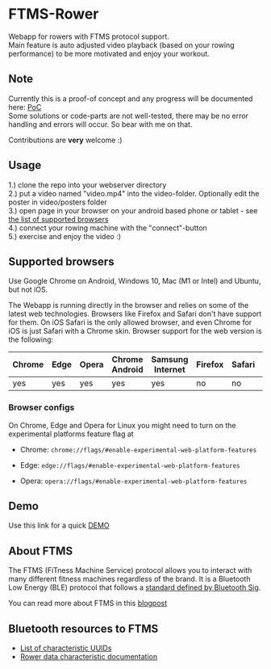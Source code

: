 # FTMS-Rower

Webapp for rowers with FTMS protocol support.  
Main feature is auto adjusted video playback (based on your rowing performance) to be more motivated and enjoy your workout.


## Note

Currently this is a proof-of concept and any progress will be documented here: [PoC](https://git.kmpr.at/kamp/FTMS-Rower/src/branch/main/docs/PoC.md)  
Some solutions or code-parts are not well-tested, there may be no error handling and errors will occur. So bear with me on that.

Contributions are **very** welcome :)


## Usage
1.) clone the repo into your webserver directory  
2.) put a video named "video.mp4" into the video-folder. Optionally edit the poster in video/posters folder  
3.) open page in your browser on your android based phone or tablet - see [the list of supported browsers](#supported-browsers)  
4.) connect your rowing machine with the "connect"-button  
5.) exercise and enjoy the video :)  


## Supported browsers
Use Google Chrome on Android, Windows 10, Mac (M1 or Intel) and Ubuntu, but not iOS.

The Webapp is running directly in the browser and relies on some of the latest web technologies. Browsers like Firefox and Safari don't have support for them. On iOS Safari is the only allowed browser, and even Chrome for iOS is just Safari with a Chrome skin. Browser support for the web version is the following:

| Chrome | Edge | Opera | Chrome Android | Samsung Internet | Firefox | Safari | Safari iOS | Chrome iOS |
|--------|------|-------|----------------|------------------|---------|--------|------------|------------|
| yes    | yes  | yes   | yes            | yes              | no      | no     | no         | no         |


### Browser configs
On Chrome, Edge and Opera for Linux you might need to turn on the experimental platforms feature flag at

- Chrome: `chrome://flags/#enable-experimental-web-platform-features`

- Edge: `edge://flags/#enable-experimental-web-platform-features`

- Opera: `opera://flags/#enable-experimental-web-platform-features`


## Demo
Use this link for a quick [DEMO](https://www.kmpr.at/ftms/index.html)


## About FTMS
The FTMS (FiTness Machine Service) protocol allows you to interact with many different fitness machines
regardless of the brand. 
It is a Bluetooth Low Energy (BLE) protocol that follows a [standard defined by Bluetooth Sig](https://www.bluetooth.com/specifications/specs/fitness-machine-service-1-0/).

You can read more about FTMS in this [blogpost](https://medium.com/decathlondigital/take-control-of-your-fitness-machines-6588439aeeda)


## Bluetooth resources to FTMS
- [List of characteristic UUIDs](https://bitbucket.org/bluetooth-SIG/public/src/main/assigned_numbers/uuids/characteristic_uuids.yaml)
- [Rower data characteristic documentation](https://bitbucket.org/bluetooth-SIG/public/src/main/gss/org.bluetooth.characteristic.rower_data.yaml)
